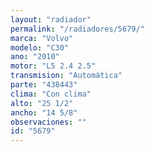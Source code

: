 ```yaml
---
layout: "radiador"
permalink: "/radiadores/5679/"
marca: "Volvo"
modelo: "C30"
ano: "2010"
motor: "L5 2.4 2.5"
transmision: "Automática"
parte: "438443"
clima: "Con clima"
alto: "25 1/2"
ancho: "14 5/8"
observaciones: ""
id: "5679"
---
```


